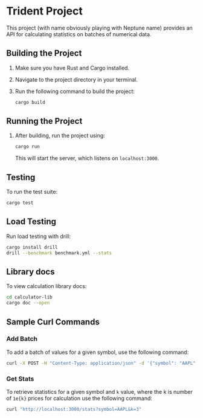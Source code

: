 # Trident Project

This project (with name obviously playing with Neptune name) provides an API for calculating statistics on batches of numerical data.

## Building the Project

1.  Make sure you have Rust and Cargo installed.
2.  Navigate to the project directory in your terminal.
3.  Run the following command to build the project:

    ```bash
    cargo build
    ```

## Running the Project

1.  After building, run the project using:

    ```bash
    cargo run
    ```
    This will start the server, which listens on `localhost:3000`.

## Testing

To run the test suite:

```bash
cargo test
```

## Load Testing

Run load testing with drill:

```bash
cargo install drill
drill --benchmark benchmark.yml --stats
```

## Library docs

To view calculation library docs:

```bash
cd calculator-lib
cargo doc --open 
```

## Sample Curl Commands

### Add Batch

To add a batch of values for a given symbol, use the following command:

```bash
curl -X POST -H "Content-Type: application/json" -d '{"symbol": "AAPL", "values": [1.0, 2.0, 3.0]}' http://localhost:3000/add_batch
```

### Get Stats

To retrieve statistics for a given symbol and `k` value, where the k is number of `1e{k}` prices for calculation use the following command:

```bash
curl "http://localhost:3000/stats?symbol=AAPL&k=3"